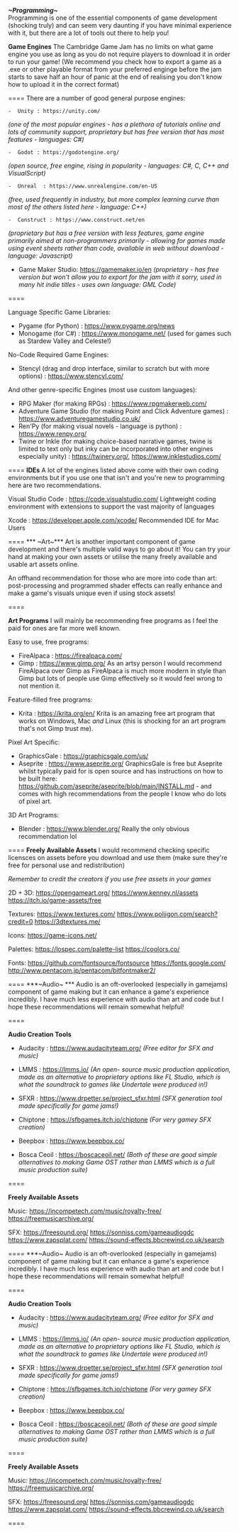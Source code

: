 ***~Programming~***  
Programming is one of the essential components of game development (shocking truly) and can seem very daunting if you have minimal experience with it, but there are a lot of tools out there to help you!

**Game Engines**
The Cambridge Game Jam has no limits on what game engine you use as long as you do not require players to download it in order to run your game! (We recommend you check how to export a game as a .exe or other playable format from your preferred enginge before the jam starts to save half an hour of panic at the end of realising you don't know how to upload it in the correct format)

====
There are a number of good general purpose engines:

    -  Unity : https://unity.com/
*(one of the most popular engines - has a plethora of tutorials online and lots of community support, proprietary but has free version that has most features - languages:  C#)*

    -  Godot : https://godotengine.org/
*(open source, free engine, rising in popularity - languages: C#, C, C++ and VisualScript)*

    -  Unreal  : https://www.unrealengine.com/en-US
*(free, used frequently in industry, but more complex learning curve than most of the others listed here - language: C++)*

    -  Construct : https://www.construct.net/en
*(proprietary but has a free version with less features, game engine primarily aimed at non-programmers primarily - allowing for games made using event sheets rather than code, available in web without download - language: Javascript)*

   -  Game Maker Studio:  https://gamemaker.io/en
*(proprietary - has free version but won't allow you to export for the jam with it sorry, used in many hit indie titles - uses own language: GML Code)*

====

Language Specific Game Libraries:
  - Pygame (for Python) : https://www.pygame.org/news
  - Monogame (for C#) : https://www.monogame.net/ (used for games such as Stardew Valley and Celeste!)

No-Code Required Game Engines:
  - Stencyl (drag and drop interface, similar to scratch but with more options) : https://www.stencyl.com/

And other genre-specific Engines (most use custom languages):

   - RPG Maker (for making RPGs) : https://www.rpgmakerweb.com/
   - Adventure Game Studio (for making Point and Click Adventure games) : https://www.adventuregamestudio.co.uk/
   - Ren'Py (for making visual novels - language is python) : https://www.renpy.org/
  -  Twine or Inkle (for making choice-based narrative games, twine is limited to text only but inky can be incorporated into other engines especially unity)  : https://twinery.org/,  https://www.inklestudios.com/

====
**IDEs**
A lot of the engines listed above come with their own coding environments but if you use one that isn't and you're new to programming here are two recommendations.

Visual Studio Code : https://code.visualstudio.com/
Lightweight coding environment with extensions to support the vast majority of languages

Xcode : https://developer.apple.com/xcode/
Recommended IDE for Mac Users

====
*** ~Art~*** 
Art is another important component of game development and there's multiple valid ways to go about it! You can try your hand at making your own assets or utilise the many freely available and usable art assets online.

An offhand recommendation for those who are more into code than art: post-processing and programmed shader effects can really enhance and make a game's visuals unique even if using stock assets!

====

**Art Programs**
I will mainly be recommending free programs as I feel the paid for ones are far more well known.

Easy to use, free programs:
   -  FireAlpaca : https://firealpaca.com/
   -  Gimp :  https://www.gimp.org/
As an artsy person I would recommend FireAlpaca over Gimp as FireAlpaca is much more modern in style than Gimp but lots of people use Gimp effectively so it would feel wrong to not mention it.

Feature-filled free programs:
   -  Krita : https://krita.org/en/
Krita is an amazing free art program that works on Windows, Mac *and* Linux (this is shocking for an art program that's not Gimp trust me). 

Pixel Art Specific: 
   -  GraphicsGale  : https://graphicsgale.com/us/
   -  Aseprite : https://www.aseprite.org/
GraphicsGale is free but Aseprite whilst typically paid for is open source and has instructions on how to be built here: https://github.com/aseprite/aseprite/blob/main/INSTALL.md - and comes with high recommendations from the people I know who do lots of pixel art.

3D Art Programs:
   -  Blender : https://www.blender.org/
Really the only obvious recommendation lol

====
**Freely Available Assets**
I would recommend checking specific licensces on assets before you download and use them (make sure they're free for personal use and redistribution)

*Remember to credit the creators if you use free assets in your games*

2D + 3D:
https://opengameart.org/
https://www.kenney.nl/assets
https://itch.io/game-assets/free

Textures:
https://www.textures.com/
https://www.poliigon.com/search?credit=0
https://3dtextures.me/

Icons:
https://game-icons.net/

Palettes:
https://lospec.com/palette-list
https://coolors.co/

Fonts:
https://github.com/fontsource/fontsource
https://fonts.google.com/
http://www.pentacom.jp/pentacom/bitfontmaker2/

====
***~Audio~ *** 
Audio is an oft-overlooked (especially in gamejams) component of game making but it can enhance a game's experience incredibly. I have much less experience with audio than art and code but I hope these recommendations will remain somewhat helpful!

====

**Audio Creation Tools**
  -  Audacity : https://www.audacityteam.org/
*(Free editor for SFX and music)*

 -  LMMS : https://lmms.io/
*(An open- source music production application, made as an alternative to proprietary options like FL Studio, which is what the soundtrack to games like Undertale were produced in!)*

 -  SFXR :   https://www.drpetter.se/project_sfxr.html
*(SFX generation tool made specifically for game jams!)*

 -  Chiptone : https://sfbgames.itch.io/chiptone
*(For very gamey SFX creation)*

  -  Beepbox : https://www.beepbox.co/
  -  Bosca Ceoil : https://boscaceoil.net/
*(Both of these are good simple alternatives to making Game OST rather than LMMS which is a full music production suite)*

====

**Freely Available Assets**

Music:
https://incompetech.com/music/royalty-free/
https://freemusicarchive.org/

SFX:
https://freesound.org/
https://sonniss.com/gameaudiogdc
https://www.zapsplat.com/
https://sound-effects.bbcrewind.co.uk/search

====
***~Audio~ 
Audio is an oft-overlooked (especially in gamejams) component of game making but it can enhance a game's experience incredibly. I have much less experience with audio than art and code but I hope these recommendations will remain somewhat helpful!

====

**Audio Creation Tools**
  -  Audacity : https://www.audacityteam.org/
*(Free editor for SFX and music)*

 -  LMMS : https://lmms.io/
*(An open- source music production application, made as an alternative to proprietary options like FL Studio, which is what the soundtrack to games like Undertale were produced in!)*

 -  SFXR :   https://www.drpetter.se/project_sfxr.html
*(SFX generation tool made specifically for game jams!)*

 -  Chiptone : https://sfbgames.itch.io/chiptone
*(For very gamey SFX creation)*

  -  Beepbox : https://www.beepbox.co/
  -  Bosca Ceoil : https://boscaceoil.net/
*(Both of these are good simple alternatives to making Game OST rather than LMMS which is a full music production suite)*

====

**Freely Available Assets**

Music:
https://incompetech.com/music/royalty-free/
https://freemusicarchive.org/

SFX:
https://freesound.org/
https://sonniss.com/gameaudiogdc
https://www.zapsplat.com/
https://sound-effects.bbcrewind.co.uk/search

====
 
